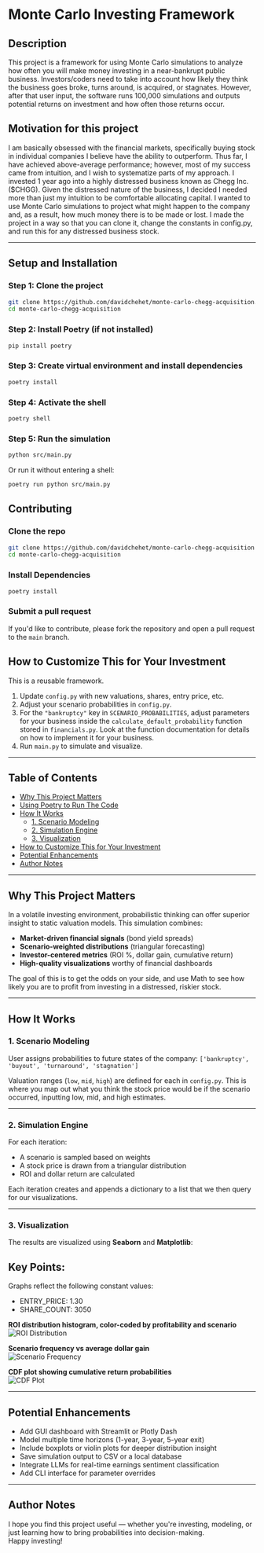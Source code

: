 # Monte Carlo Investing Framework

## Description

This project is a framework for using Monte Carlo simulations to analyze how often you will make money investing in a near-bankrupt public business. Investors/coders need to take into account how likely they think the business goes broke, turns around, is acquired, or stagnates. However, after that user input, the software runs 100,000 simulations and outputs potential returns on investment and how often those returns occur.

## Motivation for this project

I am basically obsessed with the financial markets, specifically buying stock in individual companies I believe have the ability to outperform. Thus far, I have achieved above-average performance; however, most of my success came from intuition, and I wish to systematize parts of my approach. I invested 1 year ago into a highly distressed business known as Chegg Inc. ($CHGG). Given the distressed nature of the business, I decided I needed more than just my intuition to be comfortable allocating capital. I wanted to use Monte Carlo simulations to project what might happen to the company and, as a result, how much money there is to be made or lost. I made the project in a way so that you can clone it, change the constants in config.py, and run this for any distressed business stock.

---

## Setup and Installation

### Step 1: Clone the project

```bash
git clone https://github.com/davidchehet/monte-carlo-chegg-acquisition.git
cd monte-carlo-chegg-acquisition
```

### Step 2: Install Poetry (if not installed)

```bash
pip install poetry
```

### Step 3: Create virtual environment and install dependencies

```bash
poetry install
```

### Step 4: Activate the shell

```bash
poetry shell
```

### Step 5: Run the simulation

```bash
python src/main.py
```

Or run it without entering a shell:

```bash
poetry run python src/main.py
```

## Contributing

### Clone the repo
```bash
git clone https://github.com/davidchehet/monte-carlo-chegg-acquisition
cd monte-carlo-chegg-acquisition
```

### Install Dependencies
 ```bash
 poetry install
 ```

### Submit a pull request
If you'd like to contribute, please fork the repository and open a pull request to the `main` branch.

## How to Customize This for Your Investment

This is a reusable framework.

1. Update `config.py` with new valuations, shares, entry price, etc.
2. Adjust your scenario probabilities in `config.py`.
3. For the `"bankruptcy"` key in `SCENARIO_PROBABILITIES`, adjust parameters for your business inside the `calculate_default_probability` function stored in `financials.py`. Look at the function documentation for details on how to implement it for your business.
4. Run `main.py` to simulate and visualize.

---

## Table of Contents

- [Why This Project Matters](#why-this-project-matters)
- [Using Poetry to Run The Code](#using-poetry-to-run-the-code)
- [How It Works](#how-it-works)
  - [1. Scenario Modeling](#1-scenario-modeling)
  - [2. Simulation Engine](#2-simulation-engine)
  - [3. Visualization](#3-visualization)
- [How to Customize This for Your Investment](#how-to-customize-this-for-your-investment)
- [Potential Enhancements](#potential-enhancements)
- [Author Notes](#author-notes)

---

## Why This Project Matters

In a volatile investing environment, probabilistic thinking can offer superior insight to static valuation models. This simulation combines:

- **Market-driven financial signals** (bond yield spreads)
- **Scenario-weighted distributions** (triangular forecasting)
- **Investor-centered metrics** (ROI %, dollar gain, cumulative return)
- **High-quality visualizations** worthy of financial dashboards

The goal of this is to get the odds on your side, and use Math to see how likely you are to profit from investing in a distressed, riskier stock.

---


## How It Works

### 1. Scenario Modeling

User assigns probabilities to future states of the company:
`['bankruptcy', 'buyout', 'turnaround', 'stagnation']`

Valuation ranges (`low`, `mid`, `high`) are defined for each in `config.py`. This is where you map out what you think the stock price would be if the scenario occurred, inputting low, mid, and high estimates.

---

### 2. Simulation Engine

For each iteration:

- A scenario is sampled based on weights
- A stock price is drawn from a triangular distribution
- ROI and dollar return are calculated

Each iteration creates and appends a dictionary to a list that we then query for our visualizations.

---

### 3. Visualization

The results are visualized using **Seaborn** and **Matplotlib**:
## Key Points:
Graphs reflect the following constant values:
- ENTRY_PRICE: 1.30
- SHARE_COUNT: 3050

**ROI distribution histogram, color-coded by profitability and scenario**  
![ROI Distribution](https://github.com/user-attachments/assets/d5d6ee0a-5723-4777-a46a-cad8201f139a)

**Scenario frequency vs average dollar gain**  
![Scenario Frequency](https://github.com/user-attachments/assets/8f335aaa-2eb4-4140-b621-ef455a87f2a0)

**CDF plot showing cumulative return probabilities**  
![CDF Plot](https://github.com/user-attachments/assets/382aa205-a9d8-45b2-89d5-61d2df78b93f)

---

## Potential Enhancements

- Add GUI dashboard with Streamlit or Plotly Dash  
- Model multiple time horizons (1-year, 3-year, 5-year exit)  
- Include boxplots or violin plots for deeper distribution insight  
- Save simulation output to CSV or a local database  
- Integrate LLMs for real-time earnings sentiment classification  
- Add CLI interface for parameter overrides

---

## Author Notes

I hope you find this project useful — whether you're investing, modeling, or just learning how to bring probabilities into decision-making.  
Happy investing!







